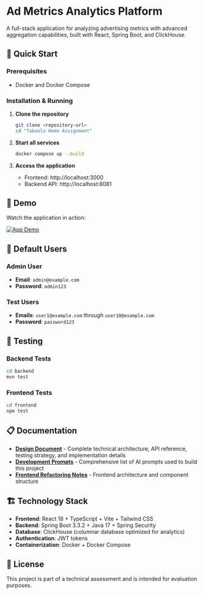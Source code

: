 # Ad Metrics Analytics Platform

A full-stack application for analyzing advertising metrics with advanced aggregation capabilities, built with React, Spring Boot, and ClickHouse.

## 🚀 Quick Start

### Prerequisites
- Docker and Docker Compose

### Installation & Running

1. **Clone the repository**
   ```bash
   git clone <repository-url>
   cd "Taboola Home Assignment"
   ```

2. **Start all services**
   ```bash
   docker compose up --build
   ```

3. **Access the application**
   - Frontend: http://localhost:3000
   - Backend API: http://localhost:8081

## 🎥 Demo

Watch the application in action:

[![App Demo](https://img.youtube.com/vi/WT6lRPzhpuA/0.jpg)](https://www.youtube.com/watch?v=WT6lRPzhpuA)

## 👥 Default Users

### Admin User
- **Email**: `admin@example.com`
- **Password**: `admin123`

### Test Users
- **Emails**: `user1@example.com` through `user10@example.com`
- **Password**: `password123`

## 🧪 Testing

### Backend Tests
```bash
cd backend
mvn test
```

### Frontend Tests
```bash
cd frontend
npm test
```

## 📋 Documentation

- **[Design Document](docs/DESIGN.md)** - Complete technical architecture, API reference, testing strategy, and implementation details
- **[Development Prompts](docs/PROMPTS.md)** - Comprehensive list of AI prompts used to build this project
- **[Frontend Refactoring Notes](docs/REFACTORING.md)** - Frontend architecture and component structure

## 🏗️ Technology Stack

- **Frontend**: React 18 + TypeScript + Vite + Tailwind CSS
- **Backend**: Spring Boot 3.3.2 + Java 17 + Spring Security
- **Database**: ClickHouse (columnar database optimized for analytics)
- **Authentication**: JWT tokens
- **Containerization**: Docker + Docker Compose

## 📝 License

This project is part of a technical assessment and is intended for evaluation purposes.


